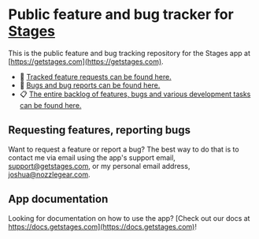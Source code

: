 # Public feature and bug tracker for [Stages](https://getstages.com)

This is the public feature and bug tracking repository for the Stages app at [https://getstages.com](https://getstages.com). 

- 🚀 [Tracked feature requests can be found here.](https://github.com/users/nozzlegear/projects/6/views/8)
- 🐛 [Bugs and bug reports can be found here.](https://github.com/users/nozzlegear/projects/6/views/7)
- 📋 [The entire backlog of features, bugs and various development tasks can be found here.](https://github.com/users/nozzlegear/projects/6/views/1)

## Requesting features, reporting bugs

Want to request a feature or report a bug? The best way to do that is to contact me via email using the app's support email, [support@getstages.com](mailto:support+github@getstages.com), or my personal email address, [joshua@nozzlegear.com](mailto:joshua@nozzlegear.com).

## App documentation

Looking for documentation on how to use the app? [Check out our docs at https://docs.getstages.com](https://docs.getstages.com)!
